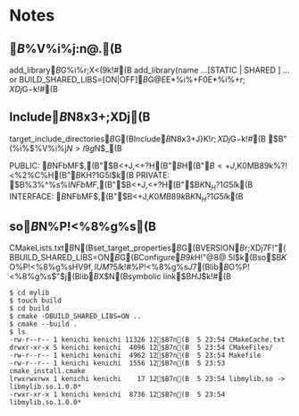 

# Notes

## $B%i%$%V%i%j:n@.(B

add_library$B$G%i%$%V%i%j:n@.$r;X<($9$k!#(B
add_library(name ...[STATIC | SHARED ] ... or BUILD_SHARED_LIBS=[ON|OFF]$B$G@EE*%i%$%V%i%j$+F0E*%i%$%V%i%j$+$r;XDj$G$-$k!#(B

## Include$B%G%#%l%/%H%j$N8x3+;XDj(B

target_include_directories$B$G(BInclude$B%G%#%l%/%H%j$N8x3+J}K!$r;XDj$G$-$k!#(B
$B"(%i%$%V%i%j$N>l9g$N$_(B

PUBLIC: $B%3%^%s%I$NFbMF$,(B"$B<+J,<+?H(B"$B$H(B"$B<+J,$K0MB8$9$k%?!<%2%C%H(B"$B$KH?1G$5$l$k(B
PRIVATE: $B%3%^%s%I$NFbMF$,(B"$B<+J,<+?H(B"$B$K$N$_H?1G$5$l$k(B
INTERFACE: $B%3%^%s%I$NFbMF$,(B"$B<+J,$K0MB8$9$k%?!<%2%C%H(B"$B$K$N$_H?1G$5$l$k(B

## so$B$N%P!<%8%g%s(B

CMakeLists.txt$B$N(Bset_target_properties$B$G(BVERSION$B$r;XDj$7$F!"(BBUILD_SHARED_LIBS=ON$B$G(BConfigure$B$9$k$H!"@8@.$5$l$k(Bso$B$K$O%P!<%8%g%sHV9f$,IUM?$5$l$k!#%P!<%8%g%s$J$7(Blib$B$O%P!<%8%g%s$"$j(Blib$B$X$N(Bsymbolic link$B$H$J$k!#(B

	$ cd mylib
	$ touch build
	$ cd build
	$ cmake -DBUILD_SHARED_LIBS=ON ..
	$ cmake --build .
	$ ls
	-rw-r--r-- 1 kenichi kenichi 11326 12$B7n(B  5 23:54 CMakeCache.txt
	drwxr-xr-x 5 kenichi kenichi  4096 12$B7n(B  5 23:54 CMakeFiles/
	-rw-r--r-- 1 kenichi kenichi  4962 12$B7n(B  5 23:54 Makefile
	-rw-r--r-- 1 kenichi kenichi  1556 12$B7n(B  5 23:53 cmake_install.cmake
	lrwxrwxrwx 1 kenichi kenichi    17 12$B7n(B  5 23:54 libmylib.so -> libmylib.so.1.0.0*
	-rwxr-xr-x 1 kenichi kenichi  8736 12$B7n(B  5 23:54 libmylib.so.1.0.0*



